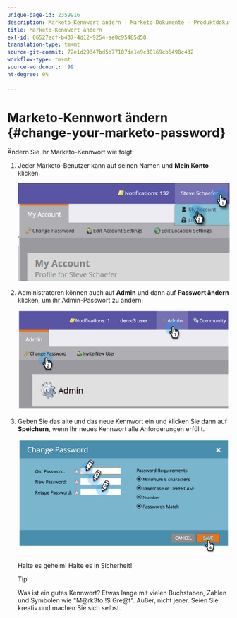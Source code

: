 ```yaml
---
unique-page-id: 2359916
description: Marketo-Kennwort ändern - Marketo-Dokumente - Produktdokumentation
title: Marketo-Kennwort ändern
exl-id: 06527ecf-b437-4d12-9254-ae0c95485d58
translation-type: tm+mt
source-git-commit: 72e1d29347bd5b77107da1e9c30169cb6490c432
workflow-type: tm+mt
source-wordcount: '99'
ht-degree: 0%

---
```


# Marketo-Kennwort ändern {#change-your-marketo-password}

Ändern Sie Ihr Marketo-Kennwort wie folgt:

1. Jeder Marketo-Benutzer kann auf seinen Namen und **Mein Konto** klicken.

   ![](assets/image2015-11-10-10-3a40-3a8.png)

1. Administratoren können auch auf **Admin** und dann auf **Passwort ändern** klicken, um ihr Admin-Passwort zu ändern.

   ![](assets/image2014-9-10-9-3a43-3a47.png)

1. Geben Sie das alte und das neue Kennwort ein und klicken Sie dann auf **Speichern**, wenn Ihr neues Kennwort alle Anforderungen erfüllt.

   ![](assets/image2014-9-10-9-3a44-3a2.png)

   Halte es geheim! Halte es in Sicherheit!

   >[!TIP]
   >
   >Was ist ein gutes Kennwort? Etwas lange mit vielen Buchstaben, Zahlen und Symbolen wie &quot;M@rk3to !$ Gre@t&quot;. Außer, nicht jener. Seien Sie kreativ und machen Sie sich selbst.
